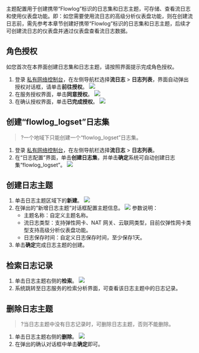 主题配置用于创建携带“Flowlog”标识的日志集和日志主题，可存储、查看流日志和使用仪表盘功能。即：如您需要使用流日志的高级分析仪表盘功能，则在创建流日志前，需先参考本章节创建好携带“Flowlog”标识的日志集和日志主题，后续才可创建流日志的仪表盘并通过仪表盘查看流日志数据。

## 角色授权
如您首次在本界面创建日志集和日志主题，请按照界面提示完成角色授权。
1. 登录 [私有网络控制台](https://console.cloud.tencent.com/vpc/vpc?rid=1)，在左侧导航栏选择**流日志** > **日志列表**，界面自动弹出授权对话框，请单击**前往授权**。
![](https://qcloudimg.tencent-cloud.cn/raw/5e62fa59e2790d36305b46db5a13566a.png)
2. 在服务授权界面，单击**同意授权**。
![](https://qcloudimg.tencent-cloud.cn/raw/a885f2a94c2f6f5465993f19572c049e.png)
3. 在确认授权界面，单击**已完成授权**。
![](https://qcloudimg.tencent-cloud.cn/raw/2352c5199dc1c65442a8df2811163dec.png)


## 创建“flowlog_logset”日志集
>?一个地域下只能创建一个“flowlog_logset”日志集。
>
1. 登录 [私有网络控制台](https://console.cloud.tencent.com/vpc/vpc?rid=1)，在左侧导航栏选择**流日志** > **日志列表**。
2. 在“日志配置”界面，单击**创建日志集**，并单击**确定**系统可自动创建日志集“flowlog_logset”。
![](https://qcloudimg.tencent-cloud.cn/raw/8effaab44703a6a0ab239f29faa0c04c.png)
		
## 创建日志主题
1. 单击日志主题区域下的**新建**。
![](https://qcloudimg.tencent-cloud.cn/raw/a5b7c3e67ef08c48a65682d26fdbadb7.png)
2. 在弹出的“新增日志主题“对话框配置主题信息。
![](https://qcloudimg.tencent-cloud.cn/raw/da668e690d49d0828e167b40c69584f4.png)
参数说明：
	+ 主题名称：自定义主题名称。
	+ 流日志类型：支持弹性网卡、NAT 网关、云联网类型，目前仅弹性网卡类型支持高级分析仪表盘功能。
	+ 日志保存时间：自定义日志保存时间，至少保存1天。
3. 单击**确定**完成日志主题的创建。

## 检索日志记录
1. 单击日志主题右侧的**检索**。
    ![](https://qcloudimg.tencent-cloud.cn/raw/ebadc8d819b6cdff85c597f0ec9da0d3.png)
2. 系统跳转至日志服务的检索分析界面，可查看该日志主题中的日志记录。


## 删除日志主题
>?当日志主题中没有日志记录时，可删除日志主题，否则不能删除。
>
1. 单击日志主题右侧的**删除**。
  ![](https://qcloudimg.tencent-cloud.cn/raw/5681c72dffc25aea833ad5b2d1012ef0.png)
2. 在弹出的确认对话框中单击**确定**即可。
